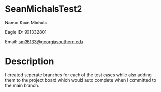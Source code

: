 # SeanMichalsTest2
Name: Sean Michals

Eagle ID: 901332801

Email: sm36133@georgiasouthern.edu

# Description
I created seperate branches for each of the test cases while also adding them to the project board which would auto complete when I committed to the main branch.
